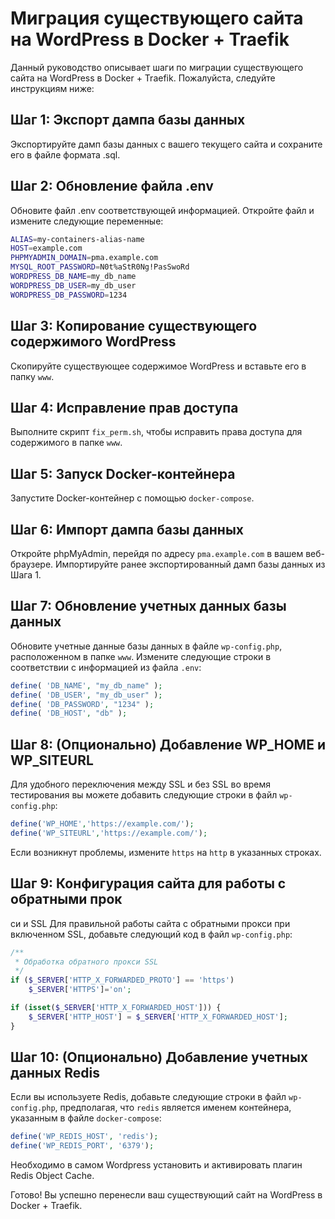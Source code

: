 # Миграция существующего сайта на WordPress в Docker + Traefik

Данный руководство описывает шаги по миграции существующего сайта на WordPress в Docker + Traefik. Пожалуйста, следуйте инструкциям ниже:

## Шаг 1: Экспорт дампа базы данных
Экспортируйте дамп базы данных с вашего текущего сайта и сохраните его в файле формата .sql.

## Шаг 2: Обновление файла .env
Обновите файл .env соответствующей информацией. Откройте файл и измените следующие переменные:
```sh
ALIAS=my-containers-alias-name
HOST=example.com
PHPMYADMIN_DOMAIN=pma.example.com
MYSQL_ROOT_PASSWORD=N0t%aStR0Ng!PasSwoRd
WORDPRESS_DB_NAME=my_db_name
WORDPRESS_DB_USER=my_db_user
WORDPRESS_DB_PASSWORD=1234
```

## Шаг 3: Копирование существующего содержимого WordPress
Скопируйте существующее содержимое WordPress и вставьте его в папку `www`.

## Шаг 4: Исправление прав доступа
Выполните скрипт `fix_perm.sh`, чтобы исправить права доступа для содержимого в папке `www`.

## Шаг 5: Запуск Docker-контейнера
Запустите Docker-контейнер с помощью `docker-compose`.

## Шаг 6: Импорт дампа базы данных
Откройте phpMyAdmin, перейдя по адресу `pma.example.com` в вашем веб-браузере. Импортируйте ранее экспортированный дамп базы данных из Шага 1.

## Шаг 7: Обновление учетных данных базы данных
Обновите учетные данные базы данных в файле `wp-config.php`, расположенном в папке `www`. Измените следующие строки в соответствии с информацией из файла `.env`:
```php
define( 'DB_NAME', "my_db_name" );
define( 'DB_USER', "my_db_user" );
define( 'DB_PASSWORD', "1234" );
define( 'DB_HOST', "db" );
```

## Шаг 8: (Опционально) Добавление WP_HOME и WP_SITEURL
Для удобного переключения между SSL и без SSL во время тестирования вы можете добавить следующие строки в файл `wp-config.php`:
```php
define('WP_HOME','https://example.com/');
define('WP_SITEURL','https://example.com/');
```
Если возникнут проблемы, измените `https` на `http` в указанных строках.

## Шаг 9: Конфигурация сайта для работы с обратными прок

си и SSL
Для правильной работы сайта с обратными прокси при включенном SSL, добавьте следующий код в файл `wp-config.php`:
```php
/**
 * Обработка обратного прокси SSL
 */
if ($_SERVER['HTTP_X_FORWARDED_PROTO'] == 'https')
    $_SERVER['HTTPS']='on';

if (isset($_SERVER['HTTP_X_FORWARDED_HOST'])) {
    $_SERVER['HTTP_HOST'] = $_SERVER['HTTP_X_FORWARDED_HOST'];
}
```

## Шаг 10: (Опционально) Добавление учетных данных Redis
Если вы используете Redis, добавьте следующие строки в файл `wp-config.php`, предполагая, что `redis` является именем контейнера, указанным в файле `docker-compose`:
```php
define('WP_REDIS_HOST', 'redis');
define('WP_REDIS_PORT', '6379');
```
Необходимо в самом Wordpress установить и активировать плагин Redis Object Cache.

Готово! Вы успешно перенесли ваш существующий сайт на WordPress в Docker + Traefik.